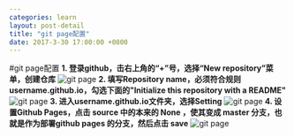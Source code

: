 ```yaml
---
categories: learn
layout: post-detail
title: "git page配置"
date: 2017-3-30 17:00:00 +0800 
---
```

#git page配置
**1. 登录github，击右上角的“+”号，选择“New repository”菜单，创建仓库**
![git page](/blog/img/2017-3-30/10.png)
**2. 填写Repository name，必须符合规则username.github.io，勾选下面的"Initialize this repository with a README"**
![git page](/blog/img/2017-3-30/11.png)
**3.  进入username.github.io文件夹，选择Setting**
![git page](/blog/img/2017-3-30/12.png)
**4.  设置Github Pages，点击 source 中的本来的 None ，使其变成 master 分支，也就是作为部署github pages 的分支，然后点击 save**
![git page](/blog/img/2017-3-30/13.png)